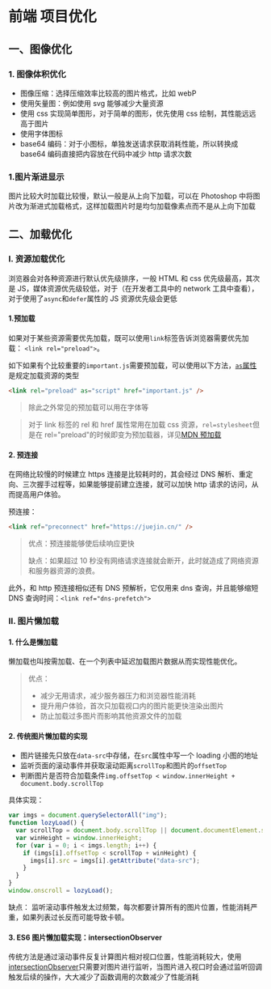 # 前端 项目优化

## 一、图像优化

### 1. 图像体积优化

- 图像压缩：选择压缩效率比较高的图片格式，比如 webP
- 使用矢量图：例如使用 svg 能够减少大量资源
- 使用 css 实现简单图形，对于简单的图形，优先使用 css 绘制，其性能远远高于图片
- 使用字体图标
- base64 编码：对于小图标，单独发送请求获取消耗性能，所以转换成 base64 编码直接把内容放在代码中减少 http 请求次数

### 1.图片渐进显示

图片比较大时加载比较慢，默认一般是从上向下加载，可以在 Photoshop 中将图片改为渐进式加载格式，这样加载图片时是均匀加载像素点而不是从上向下加载

## 二、加载优化

### Ⅰ. 资源加载优化

浏览器会对各种资源进行默认优先级排序，一般 HTML 和 css 优先级最高，其次是 JS，媒体资源优先级较低，对于（在开发者工具中的 network 工具中查看），对于使用了`async`和`defer`属性的 JS 资源优先级会更低

#### 1.预加载

如果对于某些资源需要优先加载，既可以使用`link`标签告诉浏览器需要优先加载：
`<link rel="preload">`。

如下如果有个比较重要的`important.js`需要预加载，可以使用以下方法，[`as`属性](https://developer.mozilla.org/zh-CN/docs/Web/HTML/Element/link#%E5%B1%9E%E6%80%A7)是规定加载资源的类型

```html
<link rel="preload" as="script" href="important.js" />
```

> 除此之外常见的预加载可以用在字体等

> 对于 link 标签的 rel 和 href 属性常用在加载 css 资源，`rel=stylesheet`但是在 rel="preload"的时候即变为预加载器，详见[MDN 预加载](https://developer.mozilla.org/zh-CN/docs/Web/HTML/Attributes/rel/preload)

#### 2. 预连接

在网络比较慢的时候建立 https 连接是比较耗时的，其会经过 DNS 解析、重定向、三次握手过程等，如果能够提前建立连接，就可以加快 http 请求的访问，从而提高用户体验。

预连接：

```html
<link ref="preconnect" href="https://juejin.cn/" />
```

> 优点：预连接能够使后续响应更快
>
> 缺点：如果超过 10 秒没有网络请求连接就会断开，此时就造成了网络资源和服务器资源的浪费。

此外，和 http 预连接相似还有 DNS 预解析，它仅用来 dns 查询，并且能够缩短 DNS 查询时间：`<link ref="dns-prefetch">`

### Ⅱ. 图片懒加载

#### 1. 什么是懒加载

懒加载也叫按需加载、在一个列表中延迟加载图片数据从而实现性能优化。

> 优点：
>
> - 减少无用请求，减少服务器压力和浏览器性能消耗
> - 提升用户体验，首次只加载视口内的图片能更快渲染出图片
> - 防止加载过多图片而影响其他资源文件的加载

#### 2. 传统图片懒加载的实现

- 图片链接先只放在`data-src`中存储，在`src`属性中写一个 loading 小图的地址
- 监听页面的滚动事件并获取滚动距离`scrollTop`和图片的`offsetTop`
- 判断图片是否符合加载条件`img.offsetTop < window.innerHeight + document.body.scrollTop`

具体实现：

```js
var imgs = document.querySelectorAll("img");
function lozyLoad() {
  var scrollTop = document.body.scrollTop || document.documentElement.scrollTop;
  var winHeight = window.innerHeight;
  for (var i = 0; i < imgs.length; i++) {
    if (imgs[i].offsetTop < scrollTop + winHeight) {
      imgs[i].src = imgs[i].getAttribute("data-src");
    }
  }
}
window.onscroll = lozyLoad();
```

缺点：
监听滚动事件触发太过频繁，每次都要计算所有的图片位置，性能消耗严重，如果列表过长反而可能导致卡顿。

#### 3. ES6 图片懒加载实现：intersectionObserver

传统方法是通过滚动事件反复计算图片相对视口位置，性能消耗较大，使用[intersectionObserver](https://www.yuque.com/u25317811/tsotte/wv2iq63ep02sv0wb)只需要对图片进行监听，当图片进入视口时会通过监听回调触发后续的操作，大大减少了函数调用的次数减少了性能消耗
